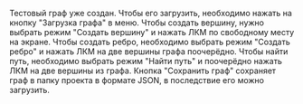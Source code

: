 Тестовый граф уже создан. Чтобы его загрузить, необходимо нажать на кнопку "Загрузка графа" в меню.
Чтобы создать вершину, нужно выбрать режим "Создать вершину" и нажать ЛКМ по свободному месту на экране.
Чтобы создать ребро, необходимо выбрать режим "Создать ребро" и нажать ЛКМ на две вершины графа поочерёдно.
Чтобы найти путь, необходимо выбрать режим "Найти путь" и поочерёдно нажать ЛКМ на две вершины из графа.
Кнопка "Сохранить граф" сохраняет граф в папку проекта в формате JSON, в последствие его можно загрузить.
